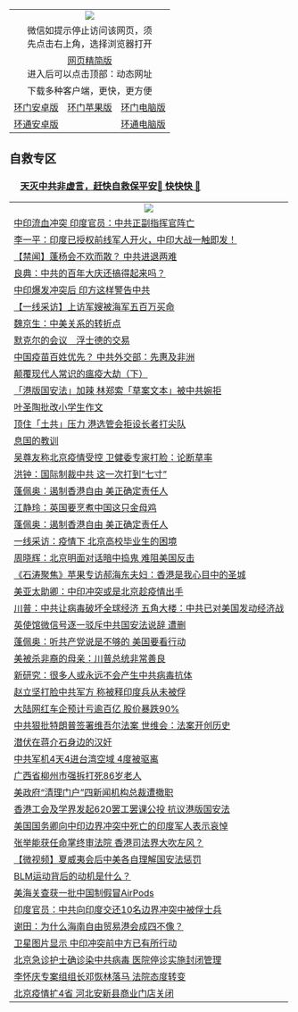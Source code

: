 
<table>
  <tr>
    <td colspan="3" align="center"><img src="https://cdn.jsdelivr.net/gh/opipe/up/oGate65.jpg"/></td>
  </tr>
  <tr>
    <td colspan="3" align="center">微信如提示停止访问该网页，须<br/>先点击右上角，选择浏览器打开</td>
  <tr>
  <tr>
    <td colspan="3" align="center"><a href="https://gitcdn.xyz/cdn/otiny/up/master/show005.htm">网页精简版</a><br/>进入后可以点击顶部：动态网址</td>
  </tr>
  <tr>
    <td colspan="3" align="center">下载多种客户端，更快，更方便</td>
  <tr>
  <tr>
    <td align="center"><a href="https://cdn.jsdelivr.net/gh/opipe/up/oGatea.apk">环门安卓版</a></td>
    <td align="center"><a href="https://x.co/odisk">环门苹果版</a></td>
    <td align="center"><a href="https://cdn.jsdelivr.net/gh/opipe/up/oGate.zip">环门电脑版</a></td>
  </tr>
  <tr>
    <td align="center"><a href="https://cdn.jsdelivr.net/gh/opipe/up/oPipe.apk">环通安卓版</a></td>
    <td align="center"></td>
    <td align="center"><a href="https://raw.githubusercontent.com/opipe/up/master/oPipe.zip">环通电脑版</a></td>
  </tr>
  </table>
  
  ## 自救专区

 ### &nbsp;&nbsp;&nbsp;&nbsp; [天灭中共非虚言，赶快自救保平安🍎 快快快 📩](https://github.com/pwgy/td/blob/master/README.md)
<table>  
  <tr>
    <td colspan="2" align=center><img src="https://cdn.jsdelivr.net/gh/gyoupiodf/im1/%E7%BD%91%E9%97%A8%E6%96%B0%E9%97%BB1.jpg"></td>
 </tr>
<tr><td colspan="2" align="left"><a href="https://dwkts8awlbkd7.cloudfront.net/?name=c1187255&key=jdhvxawhshihitwk&from=gy1">中印流血冲突 印度官员：中共正副指挥官阵亡</a></td></tr>
<tr><td colspan="2" align="left"><a href="https://dwkts8awlbkd7.cloudfront.net/?name=c1187356&key=jdhvxawhshihitwk&from=gy1">李一平：印度已授权前线军人开火，中印大战一触即发！</a></td></tr>
<tr><td colspan="2" align="left"><a href="https://dwkts8awlbkd7.cloudfront.net/?name=c1187331&key=jdhvxawhshihitwk&from=gy1">【禁闻】蓬杨会不欢而散？ 中共进退两难</a></td></tr>
<tr><td colspan="2" align="left"><a href="https://dwkts8awlbkd7.cloudfront.net/?name=c1187249&key=jdhvxawhshihitwk&from=gy1">良典：中共的百年大庆还搞得起来吗？</a></td></tr>
<tr><td colspan="2" align="left"><a href="https://dwkts8awlbkd7.cloudfront.net/?name=c1187299&key=jdhvxawhshihitwk&from=gy1">中印爆发冲突后 印方这样警告中共</a></td></tr>
<tr><td colspan="2" align="left"><a href="https://dwkts8awlbkd7.cloudfront.net/?name=c1187328&key=jdhvxawhshihitwk&from=gy1">【一线采访】上访军嫂被海军五百万买命</a></td></tr>
<tr><td colspan="2" align="left"><a href="https://dwkts8awlbkd7.cloudfront.net/?name=c1187311&key=jdhvxawhshihitwk&from=gy1">魏京生：中美关系的转折点</a></td></tr>
<tr><td colspan="2" align="left"><a href="https://dwkts8awlbkd7.cloudfront.net/?name=c1187323&key=jdhvxawhshihitwk&from=gy1">默克尔的会议　浮士德的交易</a></td></tr>
<tr><td colspan="2" align="left"><a href="https://dwkts8awlbkd7.cloudfront.net/?name=c1187351&key=jdhvxawhshihitwk&from=gy1">中国疫苗百姓优先？ 中共外交部：先惠及非洲</a></td></tr>
<tr><td colspan="2" align="left"><a href="https://dwkts8awlbkd7.cloudfront.net/?name=c1187293&key=jdhvxawhshihitwk&from=gy1">颠覆现代人常识的瘟疫大劫（下）</a></td></tr>
<tr><td colspan="2" align="left"><a href="https://dwkts8awlbkd7.cloudfront.net/?name=c1187320&key=jdhvxawhshihitwk&from=gy1">「港版国安法」加辣 林郑索「草案文本」被中共婉拒</a></td></tr>
<tr><td colspan="2" align="left"><a href="https://dwkts8awlbkd7.cloudfront.net/?name=c1187345&key=jdhvxawhshihitwk&from=gy1">叶圣陶批改小学生作文</a></td></tr>
<tr><td colspan="2" align="left"><a href="https://dwkts8awlbkd7.cloudfront.net/?name=c1187321&key=jdhvxawhshihitwk&from=gy1">顶住「土共」压力 港选管会拒设长者打尖队</a></td></tr>
<tr><td colspan="2" align="left"><a href="https://dwkts8awlbkd7.cloudfront.net/?name=c1187322&key=jdhvxawhshihitwk&from=gy1">息国的教训</a></td></tr>
<tr><td colspan="2" align="left"><a href="https://dwkts8awlbkd7.cloudfront.net/?name=c1187330&key=jdhvxawhshihitwk&from=gy1">吴尊友称北京疫情受控 卫健委专家打脸：论断草率</a></td></tr>
<tr><td colspan="2" align="left"><a href="https://dwkts8awlbkd7.cloudfront.net/?name=c1187294&key=jdhvxawhshihitwk&from=gy1">洪钟：国际制裁中共 这一次打到“七寸”</a></td></tr>
<tr><td colspan="2" align="left"><a href="https://dwkts8awlbkd7.cloudfront.net/?name=c1187336&key=jdhvxawhshihitwk&from=gy1">蓬佩奥：遏制香港自由 美正确定责任人</a></td></tr>
<tr><td colspan="2" align="left"><a href="https://dwkts8awlbkd7.cloudfront.net/?name=c1187310&key=jdhvxawhshihitwk&from=gy1">江静玲：英国要烹煮中国这只金母鸡</a></td></tr>
<tr><td colspan="2" align="left"><a href="https://dwkts8awlbkd7.cloudfront.net/?name=c1187280&key=jdhvxawhshihitwk&from=gy1">蓬佩奥：遏制香港自由 美正确定责任人</a></td></tr>
<tr><td colspan="2" align="left"><a href="https://dwkts8awlbkd7.cloudfront.net/?name=c1187343&key=jdhvxawhshihitwk&from=gy1">一线采访：疫情下 北京高校毕业生的困境</a></td></tr>
<tr><td colspan="2" align="left"><a href="https://dwkts8awlbkd7.cloudfront.net/?name=c1187275&key=jdhvxawhshihitwk&from=gy1">周晓辉：北京明面对话暗中捣鬼 难阻美国反击</a></td></tr>
<tr><td colspan="2" align="left"><a href="https://dwkts8awlbkd7.cloudfront.net/?name=c1187357&key=jdhvxawhshihitwk&from=gy1">《石涛聚焦》苹果专访郝海东夫妇：香港是我心目中的圣城</a></td></tr>
<tr><td colspan="2" align="left"><a href="https://dwkts8awlbkd7.cloudfront.net/?name=c1187309&key=jdhvxawhshihitwk&from=gy1">美亚太助卿：中印冲突或是北京趁疫情出手</a></td></tr>
<tr><td colspan="2" align="left"><a href="https://dwkts8awlbkd7.cloudfront.net/?name=c1187340&key=jdhvxawhshihitwk&from=gy1">川普：中共让病毒破坏全球经济 五角大楼：中共已对美国发动经济战</a></td></tr>
<tr><td colspan="2" align="left"><a href="https://dwkts8awlbkd7.cloudfront.net/?name=c1187344&key=jdhvxawhshihitwk&from=gy1">英使馆微信号逐一驳斥中共国安法说辞 遭删</a></td></tr>
<tr><td colspan="2" align="left"><a href="https://dwkts8awlbkd7.cloudfront.net/?name=c1187350&key=jdhvxawhshihitwk&from=gy1">蓬佩奥：听共产党说是不够的 美国要看行动</a></td></tr>
<tr><td colspan="2" align="left"><a href="https://dwkts8awlbkd7.cloudfront.net/?name=c1187337&key=jdhvxawhshihitwk&from=gy1">美被杀非裔的母亲：川普总统非常善良</a></td></tr>
<tr><td colspan="2" align="left"><a href="https://dwkts8awlbkd7.cloudfront.net/?name=c1187297&key=jdhvxawhshihitwk&from=gy1">新研究：很多人或永远不会产生中共病毒抗体</a></td></tr>
<tr><td colspan="2" align="left"><a href="https://dwkts8awlbkd7.cloudfront.net/?name=c1187260&key=jdhvxawhshihitwk&from=gy1">赵立坚打脸中共军方 称被释印度兵从未被俘</a></td></tr>
<tr><td colspan="2" align="left"><a href="https://dwkts8awlbkd7.cloudfront.net/?name=c1187300&key=jdhvxawhshihitwk&from=gy1">大陆网红车企预计亏逾百亿 股价暴跌90%</a></td></tr>
<tr><td colspan="2" align="left"><a href="https://dwkts8awlbkd7.cloudfront.net/?name=c1187316&key=jdhvxawhshihitwk&from=gy1">中共狠批特朗普签署维吾尔法案 世维会：法案开创历史</a></td></tr>
<tr><td colspan="2" align="left"><a href="https://dwkts8awlbkd7.cloudfront.net/?name=c1187358&key=jdhvxawhshihitwk&from=gy1">潜伏在蒋介石身边的汉奸</a></td></tr>
<tr><td colspan="2" align="left"><a href="https://dwkts8awlbkd7.cloudfront.net/?name=c1187308&key=jdhvxawhshihitwk&from=gy1">中共军机4天4进台湾空域 4度被驱离</a></td></tr>
<tr><td colspan="2" align="left"><a href="https://dwkts8awlbkd7.cloudfront.net/?name=c1187342&key=jdhvxawhshihitwk&from=gy1">广西省柳州市强拆打死86岁老人</a></td></tr>
<tr><td colspan="2" align="left"><a href="https://dwkts8awlbkd7.cloudfront.net/?name=c1187296&key=jdhvxawhshihitwk&from=gy1">美政府“清理门户”四新闻机构总裁遭撤职</a></td></tr>
<tr><td colspan="2" align="left"><a href="https://dwkts8awlbkd7.cloudfront.net/?name=c1187301&key=jdhvxawhshihitwk&from=gy1">香港工会及学界发起620罢工罢课公投 抗议港版国安法</a></td></tr>
<tr><td colspan="2" align="left"><a href="https://dwkts8awlbkd7.cloudfront.net/?name=c1187314&key=jdhvxawhshihitwk&from=gy1">美国国务卿向中印边界冲突中死亡的印度军人表示哀悼</a></td></tr>
<tr><td colspan="2" align="left"><a href="https://dwkts8awlbkd7.cloudfront.net/?name=c1187318&key=jdhvxawhshihitwk&from=gy1">张举能获任命掌终审法院 香港司法界大吹左风？</a></td></tr>
<tr><td colspan="2" align="left"><a href="https://dwkts8awlbkd7.cloudfront.net/?name=c1187333&key=jdhvxawhshihitwk&from=gy1">【微视频】夏威夷会后中美各自理解国安法惩罚</a></td></tr>
<tr><td colspan="2" align="left"><a href="https://dwkts8awlbkd7.cloudfront.net/?name=c1187339&key=jdhvxawhshihitwk&from=gy1">BLM运动背后的动机是什么？</a></td></tr>
<tr><td colspan="2" align="left"><a href="https://dwkts8awlbkd7.cloudfront.net/?name=c1187335&key=jdhvxawhshihitwk&from=gy1">美海关查获一批中国制假冒AirPods</a></td></tr>
<tr><td colspan="2" align="left"><a href="https://dwkts8awlbkd7.cloudfront.net/?name=c1187271&key=jdhvxawhshihitwk&from=gy1">印度官员：中共向印度交还10名边界冲突中被俘士兵</a></td></tr>
<tr><td colspan="2" align="left"><a href="https://dwkts8awlbkd7.cloudfront.net/?name=c1187302&key=jdhvxawhshihitwk&from=gy1">谢田：为什么海南自由贸易港会成四不像？</a></td></tr>
<tr><td colspan="2" align="left"><a href="https://dwkts8awlbkd7.cloudfront.net/?name=c1187305&key=jdhvxawhshihitwk&from=gy1">卫星图片显示 中印冲突前中方已有所行动</a></td></tr>
<tr><td colspan="2" align="left"><a href="https://dwkts8awlbkd7.cloudfront.net/?name=c1187295&key=jdhvxawhshihitwk&from=gy1">北京急诊护士确诊染中共病毒 医院停诊实施封闭管理</a></td></tr>
<tr><td colspan="2" align="left"><a href="https://dwkts8awlbkd7.cloudfront.net/?name=c1187307&key=jdhvxawhshihitwk&from=gy1">李怀庆专案组组长邓恢林落马 法院态度转变</a></td></tr>
<tr><td colspan="2" align="left"><a href="https://dwkts8awlbkd7.cloudfront.net/?name=c1187298&key=jdhvxawhshihitwk&from=gy1">北京疫情扩4省 河北安新县商业门店关闭</a></td></tr>

</table>
